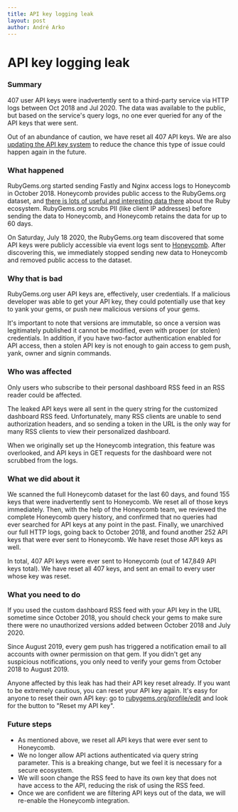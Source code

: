 ```yaml
---
title: API key logging leak
layout: post
author: André Arko
---
```

# API key logging leak

### Summary

407 user API keys were inadvertently sent to a third-party service via HTTP logs between Oct 2018 and Jul 2020. The data was available to the public, but based on the service's query logs, no one ever queried for any of the API keys that were sent.

Out of an abundance of caution, we have reset all 407 API keys. We are also [updating the API key system](https://github.com/rubygems/rubygems.org/pull/1962) to reduce the chance this type of issue could happen again in the future.

### What happened

RubyGems.org started sending Fastly and Nginx access logs to Honeycomb in October 2018. Honeycomb provides public access to the RubyGems.org dataset, and [there is lots of useful and interesting data there](https://docs.honeycomb.io/learning-about-observability/rubygems/) about the Ruby ecosystem. RubyGems.org scrubs PII (like client IP addresses) before sending the data to Honeycomb, and Honeycomb retains the data for up to 60 days.

On Saturday, July 18 2020, the RubyGems.org team discovered that some API keys were publicly accessible via event logs sent to [Honeycomb](https://www.honeycomb.io/). After discovering this, we immediately stopped sending new data to Honeycomb and removed public access to the dataset.

### Why that is bad

RubyGems.org user API keys are, effectively, user credentials. If a malicious developer was able to get your API key, they could potentially use that key to yank your gems, or push new malicious versions of your gems.

It's important to note that versions are immutable, so once a version was legitimately published it cannot be modified, even with proper (or stolen) credentials. In addition, if you have two-factor authentication enabled for API access, then a stolen API key is not enough to gain access to gem push, yank, owner and signin commands.

### Who was affected

Only users who subscribe to their personal dashboard RSS feed in an RSS reader could be affected.

The leaked API keys were all sent in the query string for the customized dashboard RSS feed. Unfortunately, many RSS clients are unable to send authorization headers, and so sending a token in the URL is the only way for many RSS clients to view their personalized dashboard.

When we originally set up the Honeycomb integration, this feature was overlooked, and API keys in GET requests for the dashboard were not scrubbed from the logs.

### What we did about it

We scanned the full Honeycomb dataset for the last 60 days, and found 155 keys that were inadvertently sent to Honeycomb. We reset all of those keys immediately. Then, with the help of the Honeycomb team, we reviewed the complete Honeycomb query history, and confirmed that no queries had ever searched for API keys at any point in the past. Finally, we unarchived our full HTTP logs, going back to October 2018, and found another 252 API keys that were ever sent to Honeycomb. We have reset those API keys as well.

In total, 407 API keys were ever sent to Honeycomb (out of 147,849 API keys total). We have reset all 407 keys, and sent an email to every user whose key was reset.

### What you need to do

If you used the custom dashboard RSS feed with your API key in the URL sometime since October 2018, you should check your gems to make sure there were no unauthorized versions added between October 2018 and July 2020.

Since August 2019, every gem push has triggered a notification email to all accounts with owner permission on that gem. If you didn't get any suspicious notifications, you only need to verify your gems from October 2018 to August 2019.

Anyone affected by this leak has had their API key reset already. If you want to be extremely cautious, you can reset your API key again. It's easy for anyone to reset their own API key: go to [rubygems.org/profile/edit](https://rubygems.org/profile/edit) and look for the button to "Reset my API key".

### Future steps

  * As mentioned above, we reset all API keys that were ever sent to Honeycomb.
  * We no longer allow API actions authenticated via query string parameter. This is a breaking change, but we feel it is necessary for a secure ecosystem.
  * We will soon change the RSS feed to have its own key that does not have access to the API, reducing the risk of using the RSS feed.
  * Once we are confident we are filtering API keys out of the data, we will re-enable the Honeycomb integration.
